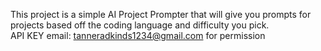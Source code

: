 This project is a simple AI Project Prompter that will give you prompts for projects based off the coding language and difficulty you pick.  
API KEY email: tanneradkinds1234@gmail.com for permission
